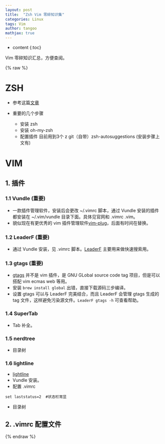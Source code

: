 ```yaml
---
layout: post
title:  "Zsh Vim 零碎知识集"
categories: Linux
tags: Vim
author: tangoo
mathjax: true
---
```


* content
{:toc}

Vim 零碎知识汇总，方便查阅。




{% raw %}
# ZSH

* 参考这篇[文章](https://segmentfault.com/a/1190000013612471)

* 重要的几个步骤
  * 安装 zsh
  * 安装 oh-my-zsh
  * 配置插件 目前用到3个 z git（自带）zsh-autosuggestions (安装步骤上文有)



# VIM
## 1. 插件
### 1.1 Vundle (重要)

* 一款插件管理软件，安装后会更改 ~/.vimrc 脚本，通过 Vundle 安装的插件都安装在 ~/.vim/vundle 目录下面。具体见官网和 .vimrc .vim。
* 貌似现在有更优秀的 vim 插件管理软件[vim-plug](https://github.com/junegunn/vim-plug)，后面有时间在替换。

### 1.2 LeaderF (重要)

* 通过 Vundle 安装，见 .vimrc 脚本。[LeaderF](https://github.com/Yggdroot/LeaderF) 主要用来做快速搜索用。

### 1.3 gtags (重要)

* [gtags](https://www.gnu.org/software/global/globaldoc_toc.html#Vim-editor) 并不是 vim 插件，是 GNU GLobal source code tag 项目，但是可以搭配 vim ecmas web 等用。
* 安装 `brew install global` 出错，直接下载源码三步编译。
* 设置 gtags 可以与 LeaderF 完美结合，而且 LeaderF 会管理 gtags 生成的 tag 文件，这样避免污染源文件。`LeaderF gtags -h` 可查看帮助。

### 1.4 SuperTab

* Tab 补全。

### 1.5 nerdtree

* 目录树
    
### 1.6 lightline

* [lightline](https://github.com/itchyny/lightline.vim)
* Vundle 安装。
* 配置 .vimrc 

```shell
set laststatus=2  #状态栏常显
```

* 目录树
    
## 2. .vimrc 配置文件



{% endraw %}
